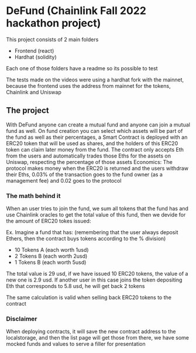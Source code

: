 # DeFund (Chainlink Fall 2022 hackathon project)

This project consists of 2 main folders
- Frontend (react)
- Hardhat (solidity)

Each one of those folders have a readme so its possible to test

The tests made on the videos were using a hardhat fork with the mainnet, because the frontend uses the address from mainnet for the tokens, Chainlink and Uniswap

## The project
With DeFund anyone can create a mutual fund and anyone can join a mutual fund as well. On fund creation you can select which assets will be part of the fund as well as their percentages, a Smart Contract is deployed with an ERC20 token that will be used as shares, and the holders of this ERC20 token can claim later money from the fund.
The contract only accepts Eth from the users and automatically trades those Eths for the assets on Uniswap, respecting the percentage of those assets
Economics: The protocol makes money when the ERC20 is returned and the users withdraw their Eths, 0.03% of the transaction goes to the fund owner (as a management fee) and 0.02 goes to the protocol

### The math behind it

When an user tries to join the fund, we sum all tokens that the fund has and use Chainlink oracles to get the total value of this fund, then we devide for the amount of ERC20 tokes issued:


Ex. Imagine a fund that has:
(remembering that the user always deposit Ethers, then the contract buys tokens according to the % division)
- 10 Tokens A (each worth 1usd)
- 2 Tokens B (each worth 2usd)
- 1 Tokens B (each worth 5usd)

The total value is 29 usd, if we have issued 10 ERC20 tokens, the value of a new one is 2.9 usd.
If another user in this case joins the token depositing Eth that corresponds to 5.8 usd, he will get back 2 tokens 

The same calculation is valid when selling back ERC20 tokens to the contract

### Disclaimer

When deploying contracts, it will save the new contract address to the localstorage, and then the list page will get those from there, we have some mocked funds and values to serve a filler for presentation